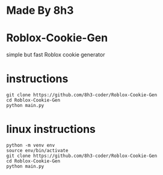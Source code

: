 # Made By 8h3

# Roblox-Cookie-Gen
simple but fast Roblox cookie generator

# instructions
```
git clone https://github.com/8h3-coder/Roblox-Cookie-Gen
cd Roblox-Cookie-Gen
python main.py 
```

# linux instructions 
```
python -m venv env
source env/bin/activate
git clone https://github.com/8h3-coder/Roblox-Cookie-Gen
cd Roblox-Cookie-Gen
python main.py
```
